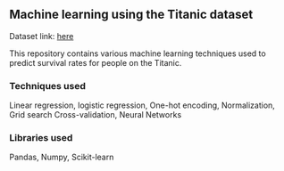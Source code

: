 ## Machine learning using the Titanic dataset
Dataset link: [here](https://www.kaggle.com/c/titanic/)

This repository contains various machine learning techniques used to predict survival rates for people on the Titanic.

### Techniques used
Linear regression, logistic regression, One-hot encoding, Normalization, Grid search Cross-validation, Neural Networks

### Libraries used
Pandas, Numpy, Scikit-learn
